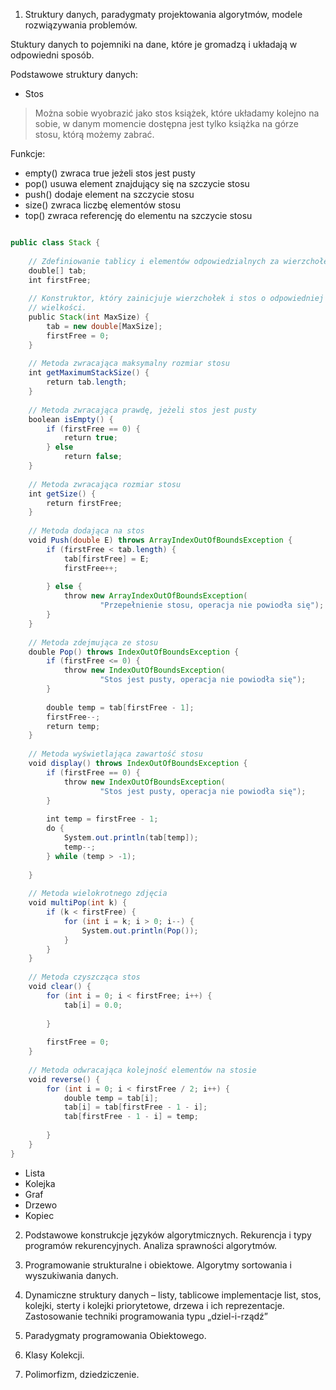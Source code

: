 1. Struktury danych, paradygmaty projektowania algorytmów, modele rozwiązywania problemów.

Stuktury danych to pojemniki na dane, które je gromadzą i układają w odpowiedni sposób. 

Podstawowe struktury danych: 

- Stos
> Można sobie wyobrazić jako stos książek, które układamy kolejno na sobie, w danym momencie dostępna jest tylko książka na górze stosu, którą możemy zabrać. 

Funkcje: 
* empty() zwraca true jeżeli stos jest pusty
* pop() usuwa element znajdujący się na szczycie stosu
* push() dodaje element na szczycie stosu
* size() zwraca liczbę elementów stosu
* top() zwraca referencję do elementu na szczycie stosu

```java

public class Stack {
 
    // Zdefiniowanie tablicy i elementów odpowiedzialnych za wierzchołek.
    double[] tab;
    int firstFree;
 
    // Konstruktor, który zainicjuje wierzchołek i stos o odpowiedniej
    // wielkości.
    public Stack(int MaxSize) {
        tab = new double[MaxSize];
        firstFree = 0;
    }
 
    // Metoda zwracająca maksymalny rozmiar stosu
    int getMaximumStackSize() {
        return tab.length;
    }
 
    // Metoda zwracająca prawdę, jeżeli stos jest pusty
    boolean isEmpty() {
        if (firstFree == 0) {
            return true;
        } else
            return false;
    }
 
    // Metoda zwracająca rozmiar stosu
    int getSize() {
        return firstFree;
    }
 
    // Metoda dodająca na stos
    void Push(double E) throws ArrayIndexOutOfBoundsException {
        if (firstFree < tab.length) {
            tab[firstFree] = E;
            firstFree++;
 
        } else {
            throw new ArrayIndexOutOfBoundsException(
                    "Przepełnienie stosu, operacja nie powiodła się");
        }
    }
 
    // Metoda zdejmująca ze stosu
    double Pop() throws IndexOutOfBoundsException {
        if (firstFree <= 0) {
            throw new IndexOutOfBoundsException(
                    "Stos jest pusty, operacja nie powiodła się");
        }
 
        double temp = tab[firstFree - 1];
        firstFree--;
        return temp;
    }
 
    // Metoda wyświetlająca zawartość stosu
    void display() throws IndexOutOfBoundsException {
        if (firstFree == 0) {
            throw new IndexOutOfBoundsException(
                    "Stos jest pusty, operacja nie powiodła się");
        }
 
        int temp = firstFree - 1;
        do {
            System.out.println(tab[temp]);
            temp--;
        } while (temp > -1);
 
    }
 
    // Metoda wielokrotnego zdjęcia
    void multiPop(int k) {
        if (k < firstFree) {
            for (int i = k; i > 0; i--) {
                System.out.println(Pop());
            }
        }
    }
 
    // Metoda czyszcząca stos
    void clear() {
        for (int i = 0; i < firstFree; i++) {
            tab[i] = 0.0;
 
        }
 
        firstFree = 0;
    }
 
    // Metoda odwracająca kolejność elementów na stosie
    void reverse() {
        for (int i = 0; i < firstFree / 2; i++) {
            double temp = tab[i];
            tab[i] = tab[firstFree - 1 - i];
            tab[firstFree - 1 - i] = temp;
 
        }
    }
}

```

- Lista
- Kolejka
- Graf 
- Drzewo
- Kopiec

2. Podstawowe konstrukcje języków algorytmicznych. Rekurencja i typy programów rekurencyjnych. Analiza sprawności algorytmów.

3. Programowanie strukturalne i obiektowe. Algorytmy sortowania i wyszukiwania danych.

4. Dynamiczne struktury danych – listy, tablicowe implementacje list, stos, kolejki, sterty i kolejki priorytetowe, drzewa i ich reprezentacje. Zastosowanie techniki programowania typu „dziel-i-rządź”

5. Paradygmaty programowania Obiektowego. 

6. Klasy Kolekcji.

7. Polimorfizm, dziedziczenie. 
